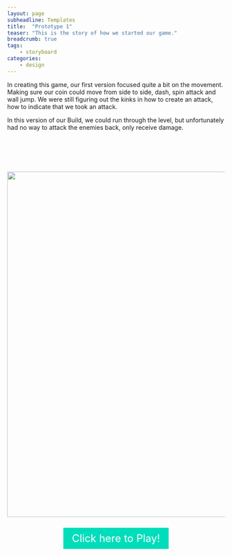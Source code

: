 ```yaml
---
layout: page
subheadline: Templates
title:  "Prototype 1"
teaser: "This is the story of how we started our game."
breadcrumb: true
tags:
    - storyboard
categories:
    - design
---
```


In creating this game, our first version focused quite a bit on the movement. Making sure our coin could move from side to side, dash, spin attack and wall jump. We were still figuring out the kinks in how to create an attack, how to indicate that we took an attack. 

In this version of our Build, we could run through the level, but unfortunately had no way to attack the enemies back, only receive damage. 

<div style="text-align:center;">
    <div class="row">
        <img width="800" src="https://raw.githubusercontent.com/miladagp/life-of-a-penny/main/images/title.png" style="padding-top: 80px; padding-bottom: 25px">
        <a href="https://miladagp.github.io/life-of-a-penny/Build/index.html" style="display:inline-block; background-color:#0db; color:white; padding:10px 20px; font-size:24px; text-decoration:none;">Click here to Play!</a>
    </div><!-- /.row -->
</div>
